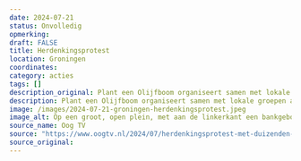```yaml
---
date: 2024-07-21
status: Onvolledig
opmerking: 
draft: FALSE
title: Herdenkingsprotest
location: Groningen
coordinates: 
category: acties
tags: []
description_original: Plant een Olijfboom organiseert samen met lokale groepen als Vrouwen in het Zwart, Groningse Jabalya en studenten uit Groningen een protest waarbij duizenden schoentjes op de Grote Markt worden gelegd. [Bevestig nog]
description: Plant een Olijfboom organiseert samen met lokale groepen als Vrouwen in het Zwart, Groningse Jabalya, en studenten uit Groningen een protest waarbij duizenden schoentjes op de Grote Markt worden gelegd.
image: /images/2024-07-21-groningen-herdenkingsprotest.jpeg
image_alt: Op een groot, open plein, met aan de linkerkant een bankgebouw en aan de rechterkant een klokkentoren en commerciële gebouwen, staan op een zonnige, halfbewolkte dag duizenden paren schoenen uitgestald. Het hele plein is met precieze rijen van schoenparen bedekt. Verschillende mensen loopt tussen de schoenenrijen door, ofwel om ze te bekijken ofwel om ze neer te leggen.
source_name: Oog TV
source: "https://www.oogtv.nl/2024/07/herdenkingsprotest-met-duizenden-schoenen-op-grote-markt/"
source_original: 
---
```

